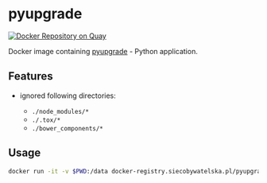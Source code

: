 # pyupgrade

[![Docker Repository on Quay](https://quay.io/repository/watchdogpolska/pyupgrade/status "Docker Repository on Quay")](https://quay.io/repository/watchdogpolska/pyupgrade)

Docker image containing [pyupgrade](https://github.com/asottile/pyupgrade) - Python application.

## Features

* ignored following directories:

  * ```./node_modules/*```
  * ```./.tox/*```
  * ```./bower_components/*```

## Usage

```.bash
docker run -it -v $PWD:/data docker-registry.siecobywatelska.pl/pyupgrade
```